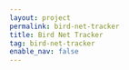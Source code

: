 ```yaml
---
layout: project
permalink: bird-net-tracker
title: Bird Net Tracker
tag: bird-net-tracker
enable_nav: false
---
```

    